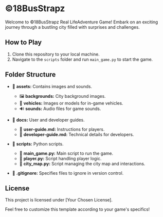 # ©️18BusStrapz

Welcome to ©️18BusStrapz Real LifeAdventure Game! Embark on an exciting journey through a bustling city filled with surprises and challenges.

## How to Play

1. Clone this repository to your local machine.
2. Navigate to the `scripts` folder and run `main_game.py` to start the game.

## Folder Structure

- 📂 **assets:** Contains images and sounds.
  - 🖼️ **backgrounds:** City background images.
  - 🚗 **vehicles:** Images or models for in-game vehicles.
  - 🔊 **sounds:** Audio files for game sounds.

- 📂 **docs:** User and developer guides.
  - 📄 **user-guide.md:** Instructions for players.
  - 📄 **developer-guide.md:** Technical details for developers.

- 📂 **scripts:** Python scripts.
  - 📄 **main_game.py:** Main script to run the game.
  - 📄 **player.py:** Script handling player logic.
  - 📄 **city_map.py:** Script managing the city map and interactions.

- 📄 **.gitignore:** Specifies files to ignore in version control.

## License

This project is licensed under [Your Chosen License].

Feel free to customize this template according to your game's specifics!